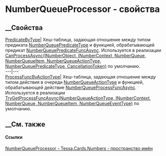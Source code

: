# NumberQueueProcessor - свойства
##  __Свойства
[PredicateByType](P_Tessa_Cards_Numbers_NumberQueueProcessor_PredicateByType.htm)|
Хеш-таблица, задающая отношение между типом предиката
[NumberQueuePredicateType](T_Tessa_Cards_Numbers_NumberQueuePredicateType.htm)
и функцией, обрабатывающей предикат
[NumberQueuePredicateFuncAsync](T_Tessa_Cards_Numbers_NumberQueuePredicateFuncAsync.htm).
Используется в реализации [CanProcessAsync(INumberObject, INumberContext,
NumberQueue, NumberQueueItem, NumberQueueActionType, NumberQueuePredicateType,
CancellationToken)](M_Tessa_Cards_Numbers_NumberQueueProcessor_CanProcessAsync.htm)
по умолчанию.  
---|---  
[ProcessFuncByActionType](P_Tessa_Cards_Numbers_NumberQueueProcessor_ProcessFuncByActionType.htm)|
Хеш-таблица, задающая отношение между типом действия в очереди
[NumberQueueActionType](T_Tessa_Cards_Numbers_NumberQueueActionType.htm) и
функцией, обрабатывающей действие
[NumberQueueProcessFuncAsync](T_Tessa_Cards_Numbers_NumberQueueProcessFuncAsync.htm).
Используется в реализации [TryGetProcessFuncAsync(NumberQueueActionType,
INumberContext, NumberQueue, NumberQueueItem,
NumberQueueEventType)](M_Tessa_Cards_Numbers_NumberQueueProcessor_TryGetProcessFuncAsync.htm)
по умолчанию.  
## __См. также
#### Ссылки
[NumberQueueProcessor - ](T_Tessa_Cards_Numbers_NumberQueueProcessor.htm)
[Tessa.Cards.Numbers - пространство имён](N_Tessa_Cards_Numbers.htm)
